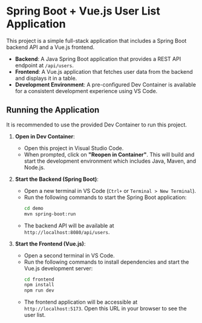 # Spring Boot + Vue.js User List Application

This project is a simple full-stack application that includes a Spring Boot backend API and a Vue.js frontend.

- **Backend**: A Java Spring Boot application that provides a REST API endpoint at `/api/users`.
- **Frontend**: A Vue.js application that fetches user data from the backend and displays it in a table.
- **Development Environment**: A pre-configured Dev Container is available for a consistent development experience using VS Code.

## Running the Application

It is recommended to use the provided Dev Container to run this project.

1.  **Open in Dev Container**:
    *   Open this project in Visual Studio Code.
    *   When prompted, click on **"Reopen in Container"**. This will build and start the development environment which includes Java, Maven, and Node.js.

2.  **Start the Backend (Spring Boot)**:
    *   Open a new terminal in VS Code (`Ctrl+` or `Terminal > New Terminal`).
    *   Run the following commands to start the Spring Boot application:
        ```bash
        cd demo
        mvn spring-boot:run
        ```
    *   The backend API will be available at `http://localhost:8080/api/users`.

3.  **Start the Frontend (Vue.js)**:
    *   Open a second terminal in VS Code.
    *   Run the following commands to install dependencies and start the Vue.js development server:
        ```bash
        cd frontend
        npm install
        npm run dev
        ```
    *   The frontend application will be accessible at `http://localhost:5173`. Open this URL in your browser to see the user list.
